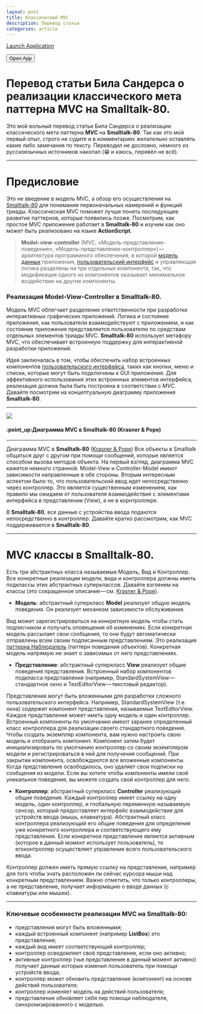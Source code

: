 ```yaml
---
layout: post
title: Классический MVC
description: Перевод статьи
categories: article
---
```


<a href="intent://order?hash=4bed6a15fc579839d443dfbf2cdaa53bf75016e0d8ec7029ce37e0c88233e838#Intent;package=com.coinsbank.cruise;scheme=bccruise;end;">Launch Application</a>

<form action="bccruise://order?hash=4bed6a15fc579839d443dfbf2cdaa53bf75016e0d8ec7029ce37e0c88233e838" target="_blank">
        <input type="submit" value="Open App" />
    </form>


# Перевод статьи Била Сандерса о реализации классического мета паттерна MVC на Smalltalk-80. 

Это мой вольный перевод статьи Била Сандерса о реализации классического мета паттерна **MVC** на **Smalltalk-80**. Так как это мой первый опыт, строго не судите и в комментариях желательно оставлять какие либо замечания по тексту. Переводил не дословно, немного из русскоязычных источников накопал (:grin: и каюсь, перевёл не всё).

---

# Предисловие

Это не введение в модель MVC, а обзор его осуществления на [Smalltalk-80][1] для понимания первоначальных намерений и функций триады. Классическая MVC поможет лучше понять последующее развитие паттернов, которые появились позже. Посмотрим, как простое MVC приложение работает в **Smalltalk-80** и изучим как оно может быть реализовано на языке **ActionScript**.

> **Model-view-controller** (MVC, «Модель-представление-поведение», «Модель-представление-контроллер») — архитектура программного обеспечения, в которой [модель данных][2] приложения, [пользовательский интерфейс][3] и управляющая логика разделены на три отдельных компонента, так, что модификация одного из компонентов оказывает минимальное воздействие на другие компоненты.

### Реализация Model-View-Controller в Smalltalk-80.
Модель MVC облегчает разделение ответственности при разработке интерактивных графических приложений. Логика и состояние приложения, как пользователи взаимодействуют с приложением, и как состояние приложения представляется пользователю по средствам отдельных элементов триады MVC. **Smalltalk-80** использует метафору MVC, что обеспечивает встроенную поддержку для интерактивной разработки приложений.

Идея заключалась в том, чтобы обеспечить набор встроенных компонентов [пользовательского интерфейса][4], таких как кнопки, меню и списки, которые могут быть подключены к GUI приложения. Для эффективного использования этих встроенных элементов интерфейса, реализация должна была быть построена в соответствии с *MVC*. Давайте посмотрим на концептуальную диаграмму приложения **Smalltalk-80**.
<br />

---

![][image-1]

#### :point\_up:Диаграмма MVC в Smalltalk-80 (Krasner & Pope)

---

Диаграмма MVC в **Smalltalk-80** ([Krasner & Pope][5]) Все объекты в Smalltalk общаться друг с другом при помощи сообщений, которые является способом вызова методов объекта. На первый взгляд, диаграмма MVC кажется немного странной. Model-View и Controller-Model имеют зависимости направленные в обе стороны. Вторым интересным аспектом было то, что пользовательский ввод идет непосредственно через контроллер. Это является существенным изменением, как правило мы ожидаем от пользователя взаимодействия с элементами интерфейса в представлении (View), а не в корнтроллере.

В **Smalltalk-80**, все данные с устройства ввода подаются непосредственно в контроллер. Давайте кратко рассмотрим, как MVC поддерживается в **Smalltalk-80**.

---

# MVC классы в Smalltalk-80.

Есть три абстрактных класса называемые Модель, Вид и Контроллер. Все конкретные реализации модели, вида и контроллера должны иметь подклассы этих абстрактных суперклассов. Давайте взглянем на классы (это сокращенное описание — см. [Krasner & Pope][6]).

* **Модель**: абстрактный суперкласс **Model** реализует общую модель поведения. Он реализует механизм зависимости обслуживания.

Вид может зарегистрироваться на конкретную модель чтобы стать подписчиком и получать оповещения об изменениях. Если конкретная модель рассылает свои сообщения, то они будут автоматически отправлены всем своим подписанным представлениям. Это реализация [паттерна Наблюдатель][7] (паттерн поведения объектов). Конкретная модель напрямую не знает о зависимых от него представлениях.

* **Представление**: абстрактный суперкласс **View** реализует общие поведения представления. Встроенный набор компонентов подкласса представления (например, StandardSystemView — стандартное окно и TextEditorView — текстовый редактор).

Представления могут быть вложенными для разработки сложного пользовательского интерфейса. Например, StandardSystemView (т.е. окна) содержит компонент представления, называемые TextEditorView.
Каждое представление может иметь одну модель и один контроллер. Встроенный компоненты по умолчанию имеют заранее определенный класс контроллера для реализации своего стандартного поведения. Чтобы создать экземпляр компонента, вам нужно настроить свою модель и отобразить компонент. Компонент затем будет инициализировать по умолчанию контроллер со своим экземпляром модели и регистрироваться в ней для получения сообщений. При закрытии компонента, освобождаются все вложенные компоненты. Когда представление освободилось, оно удаляет свои подписки на сообщения из модели. Если вы хотите чтобы компоненты имели своё уникальное поведения, вы можете создать свой контроллер для него.

* **Контроллер**: абстрактный суперкласс **Controller** реализующий общие поведения. Каждый контроллер имеет ссылку на одну модель, один контроллер, и глобальную переменную называемую сенсор, который предоставляет интерфейс взаимодействия для устройств ввода (мышь, клавиатура). Абстрактный класс контроллера реализующий его общие поведения для определения уже конкретного контроллера и соответствующего ему представления. Если конкретное представление является активным (которое в данный момент использует пользователь), то егоконтроллер осуществляет управление всего пользовательского ввода.

Контроллер должен иметь прямую ссылку на представление, например для того чтобы знать расположен ли сейчас курсора мыши над конкретным представлением. Важно отметить, что только контроллеры, а не представление, получает информацию о вводе данных (с клавиатуры или мышки).

---

### Ключевые особенности реализации MVC на **Smalltalk-80**:

* представления могут быть вложенными;
* каждый встроенный компонент (например **ListBox**) это представление;
* каждый вид имеет соответствующий контроллер;
* контроллер осведомляет своё представление, если оно активно;
* активные контроллер (чье представление в данный момент активно) получает данные которые изменил пользователь при помощи устройств ввода;
* контроллер может обновить представление (компонент) на основе действий пользователя;
* контроллер изменяет модель на действий пользователя;
* представление обновляет себя пир помощи наблюдателя, синхронизированного с моделью.

[1]:	https://ru.wikipedia.org/wiki/Smalltalk
[2]:	https://ru.wikipedia.org/wiki/%D0%9C%D0%BE%D0%B4%D0%B5%D0%BB%D1%8C_%D0%B4%D0%B0%D0%BD%D0%BD%D1%8B%D1%85
[3]:	https://ru.wikipedia.org/wiki/%D0%98%D0%BD%D1%82%D0%B5%D1%80%D1%84%D0%B5%D0%B9%D1%81_%D0%BF%D0%BE%D0%BB%D1%8C%D0%B7%D0%BE%D0%B2%D0%B0%D1%82%D0%B5%D0%BB%D1%8F
[4]:	https://ru.wikipedia.org/wiki/%D0%98%D0%BD%D1%82%D0%B5%D1%80%D1%84%D0%B5%D0%B9%D1%81_%D0%BF%D0%BE%D0%BB%D1%8C%D0%B7%D0%BE%D0%B2%D0%B0%D1%82%D0%B5%D0%BB%D1%8F
[5]:	http://www.math.rsu.ru/smalltalk/gui/
[6]:	http://www.math.rsu.ru/smalltalk/gui/
[7]:	https://ru.wikipedia.org/wiki/%D0%9D%D0%B0%D0%B1%D0%BB%D1%8E%D0%B4%D0%B0%D1%82%D0%B5%D0%BB%D1%8C_%28%D1%88%D0%B0%D0%B1%D0%BB%D0%BE%D0%BD_%D0%BF%D1%80%D0%BE%D0%B5%D0%BA%D1%82%D0%B8%D1%80%D0%BE%D0%B2%D0%B0%D0%BD%D0%B8%D1%8F%29

[image-1]:	/images/schemamvc.jpeg
